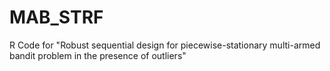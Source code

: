 # MAB_STRF
R Code for "Robust sequential design for piecewise-stationary multi-armed bandit problem in the presence of outliers"
